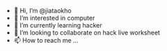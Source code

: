 - 👋 Hi, I’m @jiataokho
- 👀 I’m interested in computer
- 🌱 I’m currently learning hacker
- 💞️ I’m looking to collaborate on hack live worksheet
- 📫 How to reach me ...

<!---
jiataokho/jiataokho is a ✨ special ✨ repository because its `README.md` (this file) appears on your GitHub profile.
You can click the Preview link to take a look at your changes.
--->
